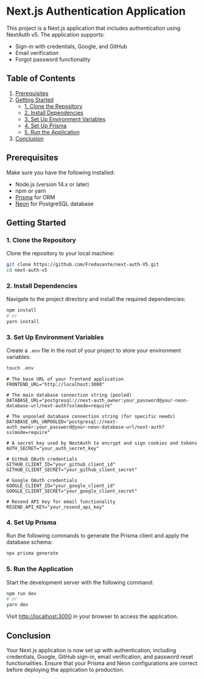 # Next.js Authentication Application

This project is a Next.js application that includes authentication using NextAuth v5. The application supports:

- Sign-in with credentials, Google, and GitHub
- Email verification
- Forgot password functionality

## Table of Contents

1. [Prerequisites](#prerequisites)
2. [Getting Started](#getting-started)
   - [1. Clone the Repository](#1-clone-the-repository)
   - [2. Install Dependencies](#2-install-dependencies)
   - [3. Set Up Environment Variables](#3-set-up-environment-variables)
   - [4. Set Up Prisma](#4-set-up-prisma)
   - [5. Run the Application](#5-run-the-application)
3. [Conclusion](#conclusion)

## Prerequisites

Make sure you have the following installed:

- Node.js (version 14.x or later)
- npm or yarn
- [Prisma](https://www.prisma.io/docs/getting-started) for ORM
- [Neon](https://neon.tech) for PostgreSQL database

## Getting Started

### 1. Clone the Repository

Clone the repository to your local machine:

```bash
git clone https://github.com/Fredasante/next-auth-V5.git
cd next-auth-v5

```

### 2. Install Dependencies

Navigate to the project directory and install the required dependencies:

```bash
npm install
# or
yarn install

```

### 3. Set Up Environment Variables

Create a `.env` file in the root of your project to store your environment variables:

```bash
touch .env

```

```plaintext
# The base URL of your frontend application
FRONTEND_URL="http://localhost:3000"

# The main database connection string (pooled)
DATABASE_URL="postgresql://next-auth_owner:your_password@your-neon-database-url/next-auth?sslmode=require"

# The unpooled database connection string (for specific needs)
DATABASE_URL_UNPOOLED="postgresql://next-auth_owner:your_password@your-neon-database-url/next-auth?sslmode=require"

# A secret key used by NextAuth to encrypt and sign cookies and tokens
AUTH_SECRET="your_auth_secret_key"

# GitHub OAuth credentials
GITHUB_CLIENT_ID="your_github_client_id"
GITHUB_CLIENT_SECRET="your_github_client_secret"

# Google OAuth credentials
GOOGLE_CLIENT_ID="your_google_client_id"
GOOGLE_CLIENT_SECRET="your_google_client_secret"

# Resend API key for email functionality
RESEND_API_KEY="your_resend_api_key"

```

### 4. Set Up Prisma

Run the following commands to generate the Prisma client and apply the database schema:

```bash
npx prisma generate

```

### 5. Run the Application

Start the development server with the following command:

```bash
npm run dev
# or
yarn dev

```

Visit [http://localhost:3000](http://localhost:3000) in your browser to access the application.

## Conclusion

Your Next.js application is now set up with authentication, including credentials, Google, GitHub sign-in, email verification, and password reset functionalities. Ensure that your Prisma and Neon configurations are correct before deploying the application to production.
